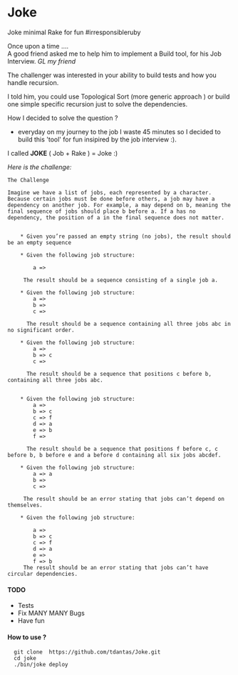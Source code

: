 Joke
====

Joke minimal Rake for fun #irresponsibleruby

Once upon a time ....  
A good friend asked me to help him to implement a Build tool, for his Job Interview. *GL my friend*  

The challenger was interested in your ability to build tests and how you handle recursion.

I told him, you could use Topological Sort (more generic approach ) or build one simple specific recursion just to solve the dependencies.

How I decided to solve the question ?  
 - everyday on my journey to the job I waste 45 minutes so I decided to build this 'tool' for fun insipired by the job interview :).
 
 I called **JOKE** ( Job + Rake ) = Joke :)

*Here is the challenge:*

````
The ChallengeImagine we have a list of jobs, each represented by a character. Because certain jobs must be done before others, a job may have a dependency on another job. For example, a may depend on b, meaning the final sequence of jobs should place b before a. If a has no dependency, the position of a in the final sequence does not matter.
  	* Given you’re passed an empty string (no jobs), the result should be an empty sequence

  	* Given the following job structure:
  	
  	  	a =>
  	
  	 The result should be a sequence consisting of a single job a.
  	 
  	* Given the following job structure:
      	a => 
      	b => 
      	c =>
     
      The result should be a sequence containing all three jobs abc in no significant order.
      
   	* Given the following job structure:
   		a =>		b => c 
		c => 
	  
	  The result should be a sequence that positions c before b, containing all three jobs abc.	 
	  

	* Given the following job structure:
		a =>		b => c
		c => f
		d => a
		e => b
		f =>
	 
	  The result should be a sequence that positions f before c, c before b, b before e and a before d containing all six jobs abcdef.
	 
	* Given the following job structure:
		a => a		b =>		c =>

	 The result should be an error stating that jobs can’t depend on themselves. 
	
	* Given the following job structure:
	
		a =>		b => c
		c => f
		d => a
		e =>
		f => b
	 The result should be an error stating that jobs can’t have circular dependencies.
````


#### TODO
 - Tests
 - Fix MANY MANY Bugs
 - Have fun


#### How to use ?
 
````
  git clone  https://github.com/tdantas/Joke.git
  cd joke
  ./bin/joke deploy
   
````

